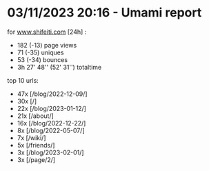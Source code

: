 # 03/11/2023 20:16 - Umami report
for www.shifeiti.com [24h] :

 - 182 (-13) page views
 - 71 (-35) uniques
 - 53 (-34) bounces
 - 3h 27' 48'' (52' 31'') totaltime


top 10 urls:
 - 47x [/blog/2022-12-09/]
 - 30x [/]
 - 22x [/blog/2023-01-12/]
 - 21x [/about/]
 - 16x [/blog/2022-12-22/]
 - 8x [/blog/2022-05-07/]
 - 7x [/wiki/]
 - 5x [/friends/]
 - 3x [/blog/2023-02-01/]
 - 3x [/page/2/]


